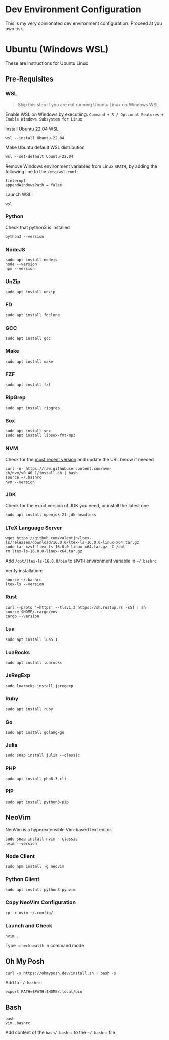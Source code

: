 # Dev Environment Configuration

This is my very opinionated dev environment configuration. Proceed at you own risk.

# Ubuntu (Windows WSL)

These are instructions for Ubuntu Linux

## Pre-Requisites

### WSL

> Skip this step if you are not running Ubuntu Linux on Windows WSL

Enable WSL on Windows by executiing:
`Command + R / Optional Features + Enable Windows Subsystem for Linux`

Install Ubuntu 22.04 WSL

```
wsl --install Ubuntu-22.04
```

Make Ubuntu default WSL distribution

```
wsl --set-default Ubuntu-22.04
```

Remove Windows environment variables from Linux `$PATH`, by adding the following line to the `/etc/wsl.conf`:

```
[interop]
appendWindowsPath = false
```

Launch WSL:

```
wsl
```

### Python

Check that python3 is installed

```
python3 --version

```

### NodeJS

```
sudo apt install nodejs
node --version
npm --version

```

### UnZip

```
sudo apt install unzip
```

### FD

```
sudo apt install fdclone
```

### GCC

```
sudo apt install gcc
```

### Make

```
sudo apt install make
```

### FZF

```
sudo apt install fzf
```

### RipGrep

```
sudo apt install ripgrep
```

### Sox

```
sudo apt install sox
sudo apt install libsox-fmt-mp3
```

### NVM

Check for the [most recent version](https://github.com/nvm-sh/nvm?tab=readme-ov-file#installing-and-updating) and update the URL below if needed

```
curl -o- https://raw.githubusercontent.com/nvm-sh/nvm/v0.40.1/install.sh | bash
source ~/.bashrc
nvm --version
```

### JDK

Check for the exact version of JDK you need, or install the latest one

```
sudo apt install openjdk-21-jdk-headless
```

### LTeX Language Server

```
wget https://github.com/valentjn/ltex-ls/releases/download/16.0.0/ltex-ls-16.0.0-linux-x64.tar.gz
sudo tar xzvf ltex-ls-16.0.0-linux-x64.tar.gz -C /opt
rm ltex-ls-16.0.0-linux-x64.tar.gz
```

Add `/opt/ltex-ls-16.0.0/bin` to `$PATH` environment variable in `~/.bashrc`

Verify installation:

```
source ~/.bashrc
ltex-ls --version
```

### Rust

```
curl --proto '=https' --tlsv1.3 https://sh.rustup.rs -sSf | sh
source $HOME/.cargo/env
cargo --version
```

### Lua

```
sudo apt install lua5.1
```

### LuaRocks

```
sudo apt install luarocks
```

### JsRegExp

```
sudo luarocks install jsregexp
```

### Ruby

```
sudo apt install ruby
```

### Go

```
sudo apt install golang-go
```

### Julia

```
sudo snap install julia --classic
```

### PHP

```
sudo apt install php8.3-cli
```

### PIP

```
sudo apt install python3-pip
```

## NeoVim

NeoVim is a hyperextensible Vim-based text editor.

```
sudo snap install nvim --classic
nvim --version
```

### Node Client

```
sudo npm install -g neovim
```

### Python Client

```
sudo apt install python3-pynvim
```

### Copy NeoVim Configuration

```
cp -r nvim ~/.config/
```

### Launch and Check

```
nvim .
```

Type `:checkhealth` in command mode

## Oh My Posh

```
curl -s https://ohmyposh.dev/install.sh | bash -s
```

Add to `~/.bashrc`:

```
export PATH=$PATH:$HOME/.local/bin
```

## Bash

```
bash
vim .bashrc

```

Add content of the `bash/.bashrc` to the `~/.bashrc` file
